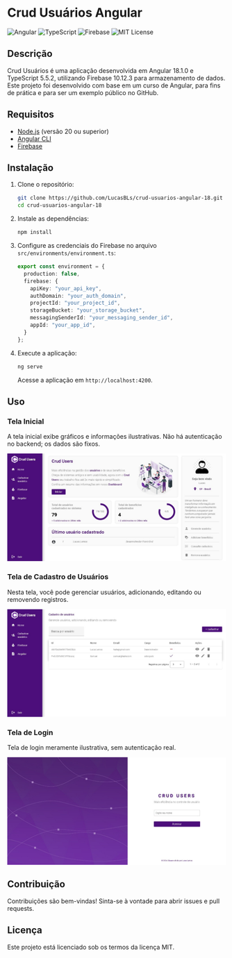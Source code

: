 # Crud Usuários Angular

![Angular](https://img.shields.io/badge/Angular-18.1.0-red?style=for-the-badge&logo=angular)
![TypeScript](https://img.shields.io/badge/TypeScript-5.5.2-blue?style=for-the-badge&logo=typescript)
![Firebase](https://img.shields.io/badge/Firebase-10.12.3-yellow?style=for-the-badge&logo=firebase)
![MIT License](https://img.shields.io/badge/License-MIT-blue?style=for-the-badge&logo=mit)

## Descrição

Crud Usuários é uma aplicação desenvolvida em Angular 18.1.0 e TypeScript 5.5.2, utilizando Firebase 10.12.3 para armazenamento de dados. Este projeto foi desenvolvido com base em um curso de Angular, para fins de prática e para ser um exemplo público no GitHub.

## Requisitos

- [Node.js](https://nodejs.org/) (versão 20 ou superior)
- [Angular CLI](https://angular.io/cli)
- [Firebase](https://firebase.google.com/)

## Instalação

1. Clone o repositório:

    ```sh
    git clone https://github.com/LucasBLs/crud-usuarios-angular-18.git
    cd crud-usuarios-angular-18
    ```

2. Instale as dependências:

    ```sh
    npm install
    ```

3. Configure as credenciais do Firebase no arquivo `src/environments/environment.ts`:

    ```ts
    export const environment = {
      production: false,
      firebase: {
        apiKey: "your_api_key",
        authDomain: "your_auth_domain",
        projectId: "your_project_id",
        storageBucket: "your_storage_bucket",
        messagingSenderId: "your_messaging_sender_id",
        appId: "your_app_id",
      }
    };
    ```

4. Execute a aplicação:

    ```sh
    ng serve
    ```

    Acesse a aplicação em `http://localhost:4200`.

## Uso

### Tela Inicial

A tela inicial exibe gráficos e informações ilustrativas. Não há autenticação no backend; os dados são fixos.

![Tela Inicial](https://github.com/LucasBLs/crud-usuarios-angular-18/blob/main/blob/main/images/tela_inicial.png)

### Tela de Cadastro de Usuários

Nesta tela, você pode gerenciar usuários, adicionando, editando ou removendo registros.

![Cadastro de Usuários](https://github.com/LucasBLs/crud-usuarios-angular-18/blob/main/blob/main/images/cadastro_usuarios.png)

### Tela de Login

Tela de login meramente ilustrativa, sem autenticação real.

![Tela de Login](https://github.com/LucasBLs/crud-usuarios-angular-18/blob/main/blob/main/images/tela_login.png)

## Contribuição

Contribuições são bem-vindas! Sinta-se à vontade para abrir issues e pull requests.

## Licença

Este projeto está licenciado sob os termos da licença MIT.
